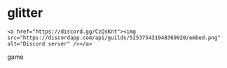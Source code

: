 # glitter
    <a href="https://discord.gg/CzQsKnt"><img src="https://discordapp.com/api/guilds/525375431948369920/embed.png" alt="Discord server" /></a>
game

